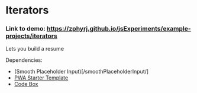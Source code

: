 # Iterators
### Link to demo: https://zphyrj.github.io/jsExperiments/example-projects/iterators
Lets you build a resume

Dependencies:
* (Smooth Placeholder Input)[/smoothPlaceholderInput/]</a>
* <a href="/pwaStarterTemplate/" target="_blank">PWA Starter Template</a>
* <a href="/codebox/">Code Box</a>